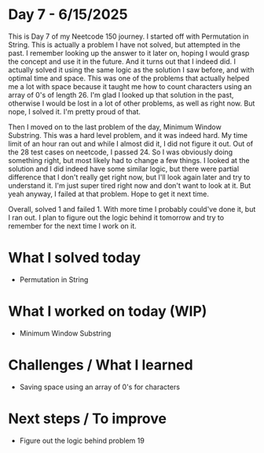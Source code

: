 # Day 7 - 6/15/2025

This is Day 7 of my Neetcode 150 journey. I started off with Permutation in String. This is
actually a problem I have not solved, but attempted in the past. I remember looking up the
answer to it later on, hoping I would grasp the concept and use it in the future. And it turns
out that I indeed did. I actually solved it using the same logic as the solution I saw before,
and with optimal time and space. This was one of the problems that actually helped me a lot
with space because it taught me how to count characters using an array of 0's of length 26.
I'm glad I looked up that solution in the past, otherwise I would be lost in a lot of other 
problems, as well as right now. But nope, I solved it. I'm pretty proud of that.

Then I moved on to the last problem of the day, Minimum Window Substring. This was a hard level
problem, and it was indeed hard. My time limit of an hour ran out and while I almost did it, I
did not figure it out. Out of the 28 test cases on neetcode, I passed 24. So I was obviously
doing something right, but most likely had to change a few things. I looked at the solution and
I did indeed have some similar logic, but there were partial difference that I don't really 
get right now, but I'll look again later and try to understand it. I'm just super tired right
now and don't want to look at it. But yeah anyway, I failed at that problem. Hope to get it next
time.

Overall, solved 1 and failed 1. With more time I probably could've done it, but I ran out.
I plan to figure out the logic behind it tomorrow and try to remember for the next time I work
on it.

# What I solved today
- Permutation in String

# What I worked on today (WIP)
- Minimum Window Substring

# Challenges / What I learned
- Saving space using an array of 0's for characters

# Next steps / To improve
- Figure out the logic behind problem 19

